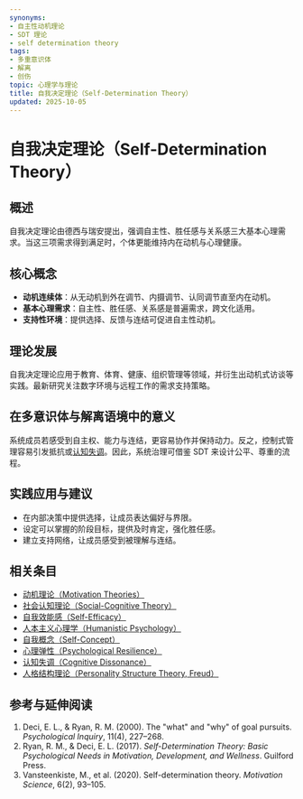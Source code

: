 ```yaml
---
synonyms:
- 自主性动机理论
- SDT 理论
- self determination theory
tags:
- 多重意识体
- 解离
- 创伤
topic: 心理学与理论
title: 自我决定理论（Self-Determination Theory）
updated: 2025-10-05
---
```


# 自我决定理论（Self-Determination Theory）

## 概述

自我决定理论由德西与瑞安提出，强调自主性、胜任感与关系感三大基本心理需求。当这三项需求得到满足时，个体更能维持内在动机与心理健康。

## 核心概念

- **动机连续体**：从无动机到外在调节、内摄调节、认同调节直至内在动机。
- **基本心理需求**：自主性、胜任感、关系感是普遍需求，跨文化适用。
- **支持性环境**：提供选择、反馈与连结可促进自主性动机。

## 理论发展

自我决定理论应用于教育、体育、健康、组织管理等领域，并衍生出动机式访谈等实践。最新研究关注数字环境与远程工作的需求支持策略。

## 在多意识体与解离语境中的意义

系统成员若感受到自主权、能力与连结，更容易协作并保持动力。反之，控制式管理容易引发抵抗或[认知失调](entries/Cognitive-Dissonance.md)。因此，系统治理可借鉴 SDT 来设计公平、尊重的流程。

## 实践应用与建议

- 在内部决策中提供选择，让成员表达偏好与界限。
- 设定可以掌握的阶段目标，提供及时肯定，强化胜任感。
- 建立支持网络，让成员感受到被理解与连结。

## 相关条目

- [动机理论（Motivation Theories）](/entries/Motivation-Theories.md)
- [社会认知理论（Social-Cognitive Theory）](/entries/Social-Cognitive-Theory.md)
- [自我效能感（Self-Efficacy）](/entries/Self-Efficacy.md)
- [人本主义心理学（Humanistic Psychology）](/entries/Humanistic-Psychology.md)
- [自我概念（Self-Concept）](/entries/Self-Concept.md)
- [心理弹性（Psychological Resilience）](/entries/Psychological-Resilience.md)
- [认知失调（Cognitive Dissonance）](/entries/Cognitive-Dissonance.md)
- [人格结构理论（Personality Structure Theory, Freud）](/entries/Personality-Structure-Theory.md)

## 参考与延伸阅读

1. Deci, E. L., & Ryan, R. M. (2000). The "what" and "why" of goal pursuits. *Psychological Inquiry*, 11(4), 227–268.
2. Ryan, R. M., & Deci, E. L. (2017). *Self-Determination Theory: Basic Psychological Needs in Motivation, Development, and Wellness*. Guilford Press.
3. Vansteenkiste, M., et al. (2020). Self-determination theory. *Motivation Science*, 6(2), 93–105.
